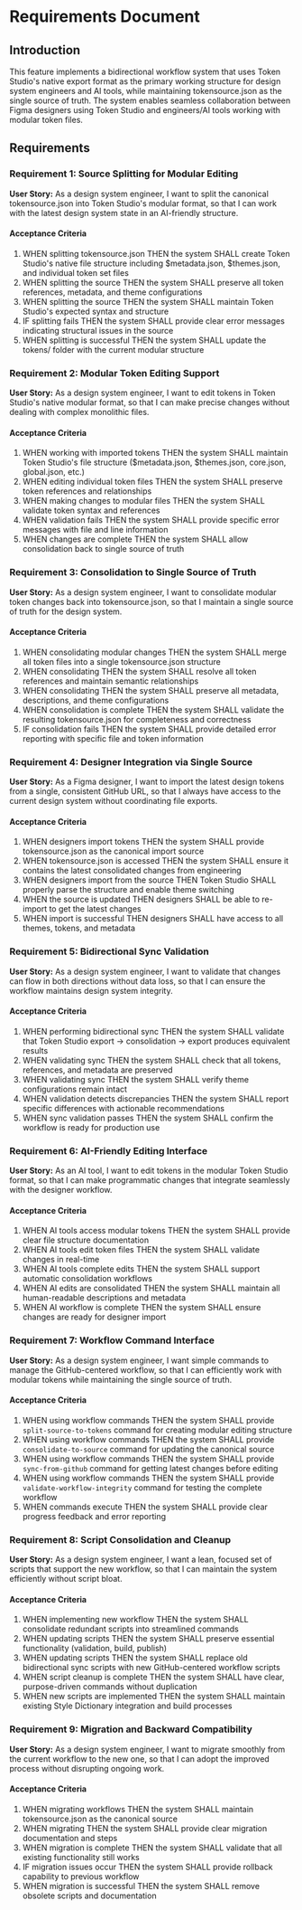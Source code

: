 # Requirements Document

## Introduction

This feature implements a bidirectional workflow system that uses Token Studio's native export format as the primary working structure for design system engineers and AI tools, while maintaining tokensource.json as the single source of truth. The system enables seamless collaboration between Figma designers using Token Studio and engineers/AI tools working with modular token files.

## Requirements

### Requirement 1: Source Splitting for Modular Editing

**User Story:** As a design system engineer, I want to split the canonical tokensource.json into Token Studio's modular format, so that I can work with the latest design system state in an AI-friendly structure.

#### Acceptance Criteria

1. WHEN splitting tokensource.json THEN the system SHALL create Token Studio's native file structure including $metadata.json, $themes.json, and individual token set files
2. WHEN splitting the source THEN the system SHALL preserve all token references, metadata, and theme configurations
3. WHEN splitting the source THEN the system SHALL maintain Token Studio's expected syntax and structure
4. IF splitting fails THEN the system SHALL provide clear error messages indicating structural issues in the source
5. WHEN splitting is successful THEN the system SHALL update the tokens/ folder with the current modular structure

### Requirement 2: Modular Token Editing Support

**User Story:** As a design system engineer, I want to edit tokens in Token Studio's native modular format, so that I can make precise changes without dealing with complex monolithic files.

#### Acceptance Criteria

1. WHEN working with imported tokens THEN the system SHALL maintain Token Studio's file structure ($metadata.json, $themes.json, core.json, global.json, etc.)
2. WHEN editing individual token files THEN the system SHALL preserve token references and relationships
3. WHEN making changes to modular files THEN the system SHALL validate token syntax and references
4. WHEN validation fails THEN the system SHALL provide specific error messages with file and line information
5. WHEN changes are complete THEN the system SHALL allow consolidation back to single source of truth

### Requirement 3: Consolidation to Single Source of Truth

**User Story:** As a design system engineer, I want to consolidate modular token changes back into tokensource.json, so that I maintain a single source of truth for the design system.

#### Acceptance Criteria

1. WHEN consolidating modular changes THEN the system SHALL merge all token files into a single tokensource.json structure
2. WHEN consolidating THEN the system SHALL resolve all token references and maintain semantic relationships
3. WHEN consolidating THEN the system SHALL preserve all metadata, descriptions, and theme configurations
4. WHEN consolidation is complete THEN the system SHALL validate the resulting tokensource.json for completeness and correctness
5. IF consolidation fails THEN the system SHALL provide detailed error reporting with specific file and token information

### Requirement 4: Designer Integration via Single Source

**User Story:** As a Figma designer, I want to import the latest design tokens from a single, consistent GitHub URL, so that I always have access to the current design system without coordinating file exports.

#### Acceptance Criteria

1. WHEN designers import tokens THEN the system SHALL provide tokensource.json as the canonical import source
2. WHEN tokensource.json is accessed THEN the system SHALL ensure it contains the latest consolidated changes from engineering
3. WHEN designers import from the source THEN Token Studio SHALL properly parse the structure and enable theme switching
4. WHEN the source is updated THEN designers SHALL be able to re-import to get the latest changes
5. WHEN import is successful THEN designers SHALL have access to all themes, tokens, and metadata

### Requirement 5: Bidirectional Sync Validation

**User Story:** As a design system engineer, I want to validate that changes can flow in both directions without data loss, so that I can ensure the workflow maintains design system integrity.

#### Acceptance Criteria

1. WHEN performing bidirectional sync THEN the system SHALL validate that Token Studio export → consolidation → export produces equivalent results
2. WHEN validating sync THEN the system SHALL check that all tokens, references, and metadata are preserved
3. WHEN validating sync THEN the system SHALL verify theme configurations remain intact
4. WHEN validation detects discrepancies THEN the system SHALL report specific differences with actionable recommendations
5. WHEN sync validation passes THEN the system SHALL confirm the workflow is ready for production use

### Requirement 6: AI-Friendly Editing Interface

**User Story:** As an AI tool, I want to edit tokens in the modular Token Studio format, so that I can make programmatic changes that integrate seamlessly with the designer workflow.

#### Acceptance Criteria

1. WHEN AI tools access modular tokens THEN the system SHALL provide clear file structure documentation
2. WHEN AI tools edit token files THEN the system SHALL validate changes in real-time
3. WHEN AI tools complete edits THEN the system SHALL support automatic consolidation workflows
4. WHEN AI edits are consolidated THEN the system SHALL maintain all human-readable descriptions and metadata
5. WHEN AI workflow is complete THEN the system SHALL ensure changes are ready for designer import

### Requirement 7: Workflow Command Interface

**User Story:** As a design system engineer, I want simple commands to manage the GitHub-centered workflow, so that I can efficiently work with modular tokens while maintaining the single source of truth.

#### Acceptance Criteria

1. WHEN using workflow commands THEN the system SHALL provide `split-source-to-tokens` command for creating modular editing structure
2. WHEN using workflow commands THEN the system SHALL provide `consolidate-to-source` command for updating the canonical source
3. WHEN using workflow commands THEN the system SHALL provide `sync-from-github` command for getting latest changes before editing
4. WHEN using workflow commands THEN the system SHALL provide `validate-workflow-integrity` command for testing the complete workflow
5. WHEN commands execute THEN the system SHALL provide clear progress feedback and error reporting

### Requirement 8: Script Consolidation and Cleanup

**User Story:** As a design system engineer, I want a lean, focused set of scripts that support the new workflow, so that I can maintain the system efficiently without script bloat.

#### Acceptance Criteria

1. WHEN implementing new workflow THEN the system SHALL consolidate redundant scripts into streamlined commands
2. WHEN updating scripts THEN the system SHALL preserve essential functionality (validation, build, publish)
3. WHEN updating scripts THEN the system SHALL replace old bidirectional sync scripts with new GitHub-centered workflow scripts
4. WHEN script cleanup is complete THEN the system SHALL have clear, purpose-driven commands without duplication
5. WHEN new scripts are implemented THEN the system SHALL maintain existing Style Dictionary integration and build processes

### Requirement 9: Migration and Backward Compatibility

**User Story:** As a design system engineer, I want to migrate smoothly from the current workflow to the new one, so that I can adopt the improved process without disrupting ongoing work.

#### Acceptance Criteria

1. WHEN migrating workflows THEN the system SHALL maintain tokensource.json as the canonical source
2. WHEN migrating THEN the system SHALL provide clear migration documentation and steps
3. WHEN migration is complete THEN the system SHALL validate that all existing functionality still works
4. IF migration issues occur THEN the system SHALL provide rollback capability to previous workflow
5. WHEN migration is successful THEN the system SHALL remove obsolete scripts and documentation